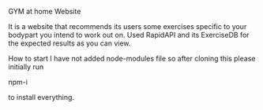 GYM at home Website

It is a website that recommends its users some exercises specific to your bodypart you intend to work out on.
Used RapidAPI and its ExerciseDB for the expected results as you can view.

How to start
I have not added node-modules file so after cloning this please initially run 

npm-i 

to install everything.

